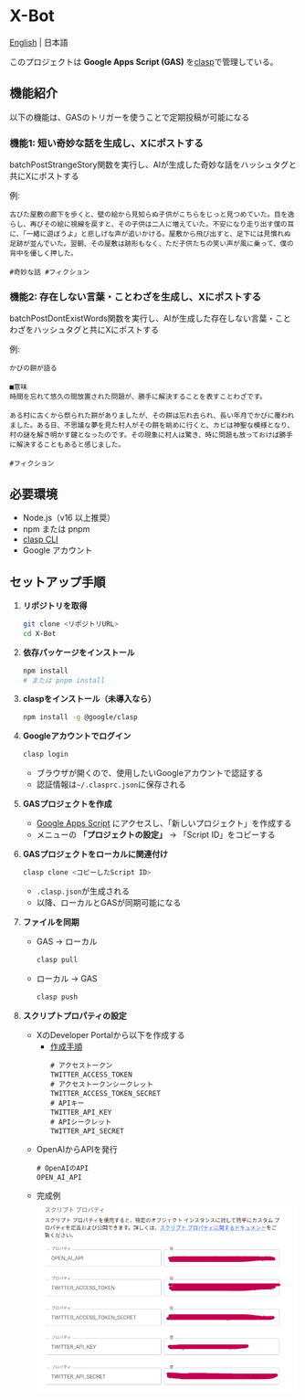 # X-Bot

[English](./docs/lang/en.md) | 日本語

このプロジェクトは **Google Apps Script (GAS)** を[clasp](https://github.com/google/clasp)で管理している。  

## 機能紹介

以下の機能は、GASのトリガーを使うことで定期投稿が可能になる

### 機能1: 短い奇妙な話を生成し、Xにポストする

batchPostStrangeStory関数を実行し、AIが生成した奇妙な話をハッシュタグと共にXにポストする

例:
```
古びた屋敷の廊下を歩くと、壁の絵から見知らぬ子供がこちらをじっと見つめていた。目を逸らし、再びその絵に視線を戻すと、その子供は二人に増えていた。不安になり走り出す僕の耳に、「一緒に遊ぼうよ」と悲しげな声が追いかける。屋敷から飛び出すと、足下には見慣れぬ足跡が並んでいた。翌朝、その屋敷は跡形もなく、ただ子供たちの笑い声が風に乗って、僕の背中を優しく押した。

#奇妙な話 #フィクション
```

### 機能2: 存在しない言葉・ことわざを生成し、Xにポストする

batchPostDontExistWords関数を実行し、AIが生成した存在しない言葉・ことわざをハッシュタグと共にXにポストする

例:
```
かびの餅が語る

■意味
時間を忘れて悠久の間放置された問題が、勝手に解決することを表すことわざです。

ある村に古くから祭られた餅がありましたが、その餅は忘れ去られ、長い年月でかびに覆われました。ある日、不思議な夢を見た村人がその餅を眺めに行くと、カビは神聖な模様となり、村の謎を解き明かす鍵となったのです。その現象に村人は驚き、時に問題も放っておけば勝手に解決することもあると感じました。

#フィクション
```

## 必要環境

- Node.js（v16 以上推奨）  
- npm または pnpm  
- [clasp CLI](https://github.com/google/clasp)  
- Google アカウント  

## セットアップ手順

1. **リポジトリを取得**  

    ```bash
    git clone <リポジトリURL>
    cd X-Bot
    ```

2. **依存パッケージをインストール**

    ```bash
    npm install
    # または pnpm install
    ```

3. **claspをインストール（未導入なら）**

    ```bash
    npm install -g @google/clasp
    ```

4. **Googleアカウントでログイン**

    ```bash
    clasp login
    ```

    * ブラウザが開くので、使用したいGoogleアカウントで認証する
    * 認証情報は`~/.clasprc.json`に保存される

5. **GASプロジェクトを作成**

   * [Google Apps Script](https://script.google.com/) にアクセスし、「新しいプロジェクト」を作成する
   * メニューの **「プロジェクトの設定」** → 「Script ID」をコピーする

6. **GASプロジェクトをローカルに関連付け**

    ```bash
    clasp clone <コピーしたScript ID>
    ```

   * `.clasp.json`が生成される
   * 以降、ローカルとGASが同期可能になる

7. **ファイルを同期**

   * GAS → ローカル

       ```bash
       clasp pull
       ```

   * ローカル → GAS

       ```bash
       clasp push
       ```

8. **スクリプトプロパティの設定**
    * XのDeveloper Portalから以下を作成する
      * [作成手順](https://qiita.com/neru-dev/items/857cc27fd69411496388)
        ```
        # アクセストークン
        TWITTER_ACCESS_TOKEN
        # アクセストークンシークレット
        TWITTER_ACCESS_TOKEN_SECRET
        # APIキー
        TWITTER_API_KEY
        # APIシークレット
        TWITTER_API_SECRET
        ```
    * OpenAIからAPIを発行
        ```
        # OpenAIのAPI
        OPEN_AI_API
        ```
    * 完成例
        <img src="./docs/images/setup1.png" />
